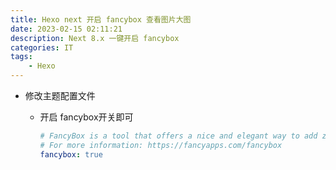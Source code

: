 ```yaml
---
title: Hexo next 开启 fancybox 查看图片大图
date: 2023-02-15 02:11:21
description: Next 8.x 一键开启 fancybox
categories: IT
tags:
    - Hexo
---
```


- 修改主题配置文件

    - 开启 fancybox开关即可
    
        ```yml
        # FancyBox is a tool that offers a nice and elegant way to add zooming functionality for images.
        # For more information: https://fancyapps.com/fancybox
        fancybox: true
        ```

